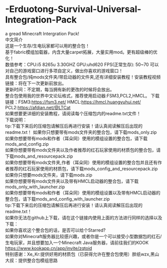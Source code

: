# -Erduotong-Survival-Universal-Integration-Pack  

a gread Minecraft Intergration Pack!  
中文简介  
这是一个生存/生电玩家都可以用的整合包！  
基于fabric模组加载器，内含大量carpet拓展，大量实用mod。更有超级棒的优化！  
数值参考：CPU:i5 8265u 3.30GHZ GPU:uhd620 FPS(正常生存): 50~70
可以对自己的游戏窗口进行多项自定义，做出你喜欢的游戏窗口！  
具有整合包/纯mods文件夹/带启动器的文件夹,还有详细安装教程！安装教程视频链接：将在下一次更新前放出。  
更新时间：不定期，每当拥有新的更改的时候将会放出。  
整合包使用我的世界中文论坛格式，推荐使用启动器:FSM3,PCL2,HMCL。 下载链接：FSM3:https://fsm3.net/ HMCL:https://hmcl.huangyuhui.net/ PCL2:https://afdian.net/@LTCat  
如果想要更详细的安装教程，请阅读每个压缩包内的readme.txt文件！  
下载说明：  
tip:下载下来后的压缩包请解压后再进行安装！请认真阅读解压后出现的readme.txt！
如果你只想要带有mods文件夹的整合包，请下载mods_only.zip  
如果你想要带有mods和作者（耳朵同）使用的模组设置的整合包，请下载mods_and_config.zip  
如果你想要带有mods文件夹以及作者推荐的红石玩家使用的材质包的整合包，请下载mods_and_resourcepack.zip  
如果你想要带有mods文件夹,作者（耳朵同）使用的模组设置的整合包并且还有作者推荐的红石玩家使用的材质包，请下载mods_config_and_resourcepack.zip  
如果你只想要mods文件夹，请下载mods.zip  
如果你想要带有mods文件夹以及带有HMCL启动器的整合包，请下载mods_only_with_launcher.zip  
如果你想要带有mods和作者（耳朵同）使用的模组设置以及带有HMCL启动器的整合包，请下载mods_and_config_with_launcher.zip   
tip:下载下来后的压缩包请解压后再进行安装！请认真阅读解压后出现的readme.txt！  
如果你无法在github上下载，请在这个链接内使用上面的方法进行同样的选择以及下载：  
如果你喜欢这个整合包的话，是否可以给个Starred?  
如果你对Minecraft服务器比较感兴趣，或者你是一个可以接受小型数据包的红石/生电玩家，并且想要加入一个Minecraft Java服务器，请前往我们的KOOK  
https://www.kookapp.cn/app/invite/zqtoid  
特别感谢：Xe_Kr:提供好用的材质包（已获得允许在整合包使用）胖纸wzx,黑山大叔：提供整合包模组思路 
